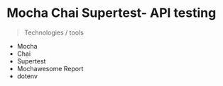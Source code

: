 # Mocha Chai  Supertest- API testing

> Technologies / tools
- Mocha
- Chai
- Supertest
- Mochawesome Report
- dotenv
